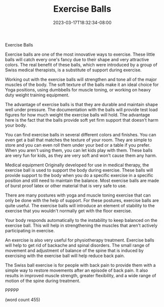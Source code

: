 ﻿---
title: "Exercise Balls"
date: 2023-03-17T18:32:34-08:00
description: "Exercise Tips for Web Success"
featured_image: "/images/Exercise.jpg"
tags: ["Exercise"]
---

Exercise Balls

Exercise balls are one of the most innovative ways
to exercise.  These little balls will catch every
one's fancy due to their shape and very attractive
colors.  The real benefit of these balls, which
were introduced by a group of Swiss medical therapists,
is a substitute of support during exercise.

Working out with the exercise balls will strengthen
and tone all of the major muscles of the body.  The
soft texture of the balls make it an ideal choice
for Yoga positions, using dumbbells for muscle
toning, or working on heavy duty weight training
equipment.

The advantage of exercise balls is that they are
durable and maintain shape well under pressure.  The
documentation with the balls will provide test 
load figures for how much weight the exercise balls
will hold.  The advantage here is the fact that the
balls provide soft yet firm support that doesn't
harm your body.

You can find exercise balls in several different
colors and finishes.  You can even get a ball that
matches the texture of your room.  They are simple
to store and you can even roll them under your bed
or a table if you prefer.  When you aren't using 
them, you can let kids play with them.  These balls
are very fun for kids, as they are very soft and
won't cause them any harm.

Medical equipment
Originally developed for use in medical therapy,
the exercise ball is used to support the body 
during exercise.  These balls will provide support
to the body when you do a specific exercise in a 
specific position and still need to maintain the
balance.  Most exercise balls are made of burst
proof latex or other material that is very safe to
use.

There are many postures with yoga and muscle toning
exercise that can only be done with the help of
support.  For these postures, exercise balls are
quite useful.  The exercise balls will introduce an
element of stability to the exercise that you 
wouldn't normally get with the floor exercise.

Your body responds automatically to the instability
to keep balanced on the exercise ball.  This will
help in strengthening the muscles that aren't 
actively participating in exercise.

An exercise is also very useful for physiotherapy
treatment.  Exercise balls will help to get rid 
of backache and spinal disorders.  The small 
range of movement and adjustment of balance of 
the spine that is induced by exercising with the
exercise ball will help reduce back pain.

The Swiss ball exercise is for people with back
pain to provide them with a simple way to restore
movements after an episode of back pain.  It also
results in improved muscle strength, greater
flexibility, and a wide range of motion of the
spine during treatment.

PPPPP

(word count 455)
